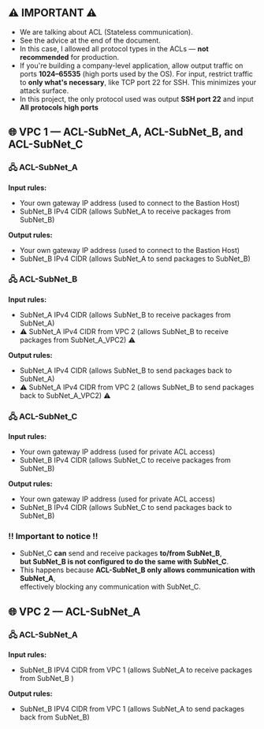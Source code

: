 ## ⚠️ IMPORTANT ⚠️  
- We are talking about ACL (Stateless communication).  
- See the advice at the end of the document.  
- In this case, I allowed all protocol types in the ACLs — **not recommended** for production.  
- If you're building a company-level application, allow output traffic on ports **1024–65535** (high ports used by the OS). For input, restrict traffic to **only what's necessary**, like TCP port 22 for SSH. This minimizes your attack surface.
- In this project, the only protocol used was output **SSH port 22** and input **All protocols high ports**


## 🌐 VPC 1 — ACL-SubNet_A, ACL-SubNet_B, and ACL-SubNet_C

### 🖧 ACL-SubNet_A

**Input rules:**
 - Your own gateway IP address (used to connect to the Bastion Host)  
 - SubNet_B IPv4 CIDR (allows SubNet_A to receive packages from SubNet_B)

**Output rules:**
 - Your own gateway IP address (used to connect to the Bastion Host)  
 - SubNet_B IPv4 CIDR (allows SubNet_A to send packages to SubNet_B)


### 🖧 ACL-SubNet_B

**Input rules:**
 - SubNet_A IPv4 CIDR (allows SubNet_B to receive packages from SubNet_A)
 - ⚠️ SubNet_A IPv4 CIDR from VPC 2 (allows SubNet_B to receive packages from SubNet_A_VPC2) ⚠️

**Output rules:**
 - SubNet_A IPv4 CIDR (allows SubNet_B to send packages back to SubNet_A)
 - ⚠️ SubNet_A IPv4 CIDR from VPC 2 (allows SubNet_B to send packages back to SubNet_A_VPC2) ⚠️


### 🖧 ACL-SubNet_C

**Input rules:**
 - Your own gateway IP address (used for private ACL access)  
 - SubNet_B IPv4 CIDR (allows SubNet_C to receive packages from SubNet_B)

**Output rules:**
 - Your own gateway IP address (used for private ACL access)  
 - SubNet_B IPv4 CIDR (allows SubNet_C to send packages back to SubNet_B)


### ‼️ Important to notice ‼️  
 - SubNet_C **can** send and receive packages **to/from SubNet_B**,  
  **but SubNet_B is not configured to do the same with SubNet_C**.  
 - This happens because **ACL-SubNet_B only allows communication with SubNet_A**,  
  effectively blocking any communication with SubNet_C.


## 🌐 VPC 2 — ACL-SubNet_A

### 🖧 ACL-SubNet_A
**Input rules:**
 - SubNet_B IPV4 CIDR from VPC 1 (allows SubNet_A to receive packages from SubNet_B )

**Output rules:**
 - SubNet_B IPV4 CIDR from VPC 1 (allows SubNet_A to send packages back from SubNet_B)
